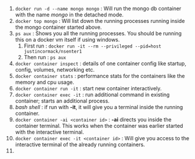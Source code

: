 1. ```docker run -d --name mongo mongo``` : Will run the mongo db container with the name _mongo_ in the detached mode.
2. ```docker top mongo``` : Will list down the running processes running inside the mongo container started above.
3. ```ps aux``` : Shows you all the running processes. You should be running this on a docker vm itself if using windows.
    1. First run : ```docker run -it --rm --privileged --pid=host justincormack/nsenter1```
    2. Then run : ```ps aux```
4.  ```docker container inspect``` : details of one container config like startup, config, volumes, networking etc.
5. ```docker container stats``` : performance stats for the containers like the memory and cpu usage.
6. ```docker container run -it``` : start new container interactively.
7. ```docker container exec -it``` : run additional command in existing container; starts an additional process.
8. _bash shell_ : if run with **-it**, it will give you a terminal inside the running container.
9. ```docker container -ai <container id>``` : **-ai** directs you inside the container terminal. This works when the container was earlier started with the interactive terminal.
10. ```docker container exec -it <container id>``` : Will give you access to the interactive terminal of the already running containers.
11. 